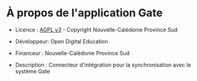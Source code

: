 # À propos de l'application Gate

* Licence : [AGPL v3](http://www.gnu.org/licenses/agpl.txt) - Copyright Nouvelle-Calédonie Province Sud

* Développeur: Open Digital Education

* Financeur : Nouvelle-Calédonie Province Sud

* Description : Connecteur d'intégration pour la synchronisation avec le système Gate
